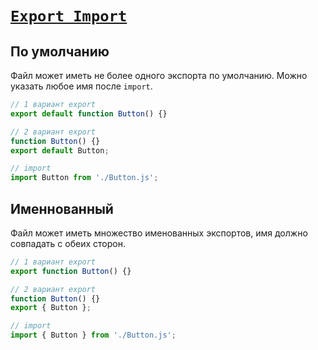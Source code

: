 # [`Export Import`](../index.md)

## По умолчанию

Файл может иметь не более одного экспорта по умолчанию. Можно указать любое имя после `import`.

```jsx
// 1 вариант export
export default function Button() {}

// 2 вариант export
function Button() {}
export default Button;

// import
import Button from './Button.js';
```

## Именнованный

Файл может иметь множество именованных экспортов, имя должно совпадать с обеих сторон.

```jsx
// 1 вариант export
export function Button() {}

// 2 вариант export
function Button() {}
export { Button };

// import
import { Button } from './Button.js';
```
